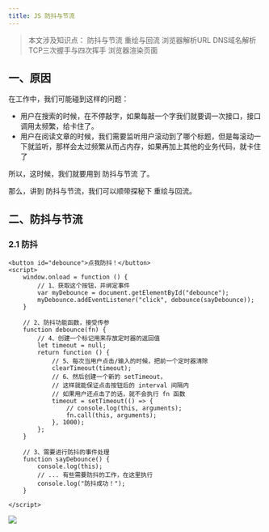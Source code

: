```yaml
---
title: JS 防抖与节流
---
```


>本文涉及知识点：
>防抖与节流
>重绘与回流
>浏览器解析URL
>DNS域名解析
>TCP三次握手与四次挥手
>浏览器渲染页面

## 一、原因

在工作中，我们可能碰到这样的问题：
* 用户在搜索的时候，在不停敲字，如果每敲一个字我们就要调一次接口，接口调用太频繁，给卡住了。
* 用户在阅读文章的时候，我们需要监听用户滚动到了哪个标题，但是每滚动一下就监听，那样会太过频繁从而占内存，如果再加上其他的业务代码，就卡住了

所以，这时候，我们就要用到 防抖与节流 了。

那么，讲到 防抖与节流，我们可以顺带探秘下 重绘与回流。

## 二、防抖与节流

### 2.1 防抖

```html?linenums
<button id="debounce">点我防抖！</button>
<script>
	window.onload = function () {
		// 1、获取这个按钮，并绑定事件
		var myDebounce = document.getElementById("debounce");
		myDebounce.addEventListener("click", debounce(sayDebounce));
	}

	// 2、防抖功能函数，接受传参
	function debounce(fn) {
		// 4、创建一个标记用来存放定时器的返回值
		let timeout = null;
		return function () {
			// 5、每次当用户点击/输入的时候，把前一个定时器清除
			clearTimeout(timeout);
			// 6、然后创建一个新的 setTimeout，
			// 这样就能保证点击按钮后的 interval 间隔内
			// 如果用户还点击了的话，就不会执行 fn 函数
			timeout = setTimeout(() => {
				// console.log(this, arguments);
				fn.call(this, arguments);
			}, 1000);
		};
	}

	// 3、需要进行防抖的事件处理
	function sayDebounce() {
		console.log(this);
		// ... 有些需要防抖的工作，在这里执行
		console.log("防抖成功！");
	}

</script>
```

![](https://user-gold-cdn.xitu.io/2019/3/12/169721dc213d832b?imageslim)